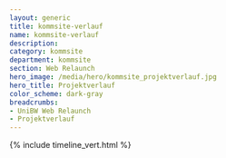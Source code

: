 ```yaml
---
layout: generic
title: kommsite-verlauf
name: kommsite-verlauf
description: 
category: kommsite
department: kommsite
section: Web Relaunch
hero_image: /media/hero/kommsite_projektverlauf.jpg
hero_title: Projektverlauf
color_scheme: dark-gray
breadcrumbs:
- UniBW Web Relaunch
- Projektverlauf
---
```


{% include timeline_vert.html %}